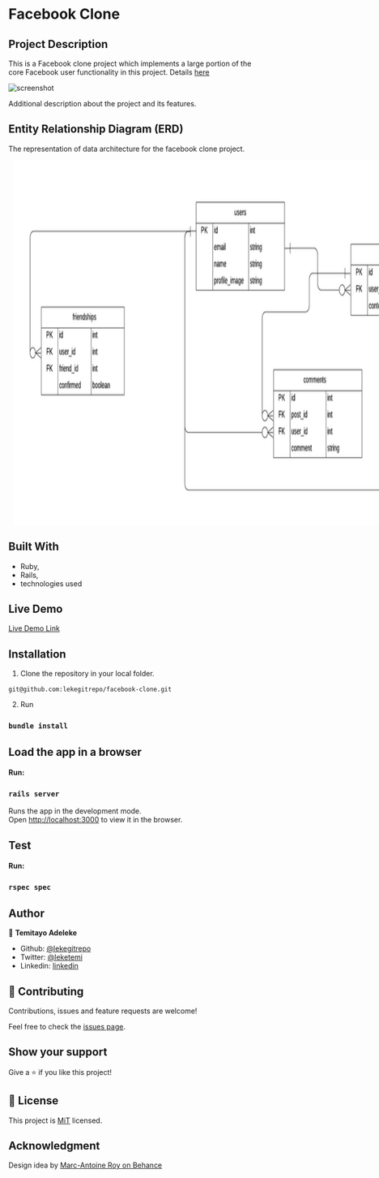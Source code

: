 # Facebook Clone

## Project Description
This is a Facebook clone project which implements a large portion of the core Facebook user functionality in this project. Details [here](https://www.theodinproject.com/courses/ruby-on-rails/lessons/final-project#assignment)

![screenshot](./app_screenshot.png)

Additional description about the project and its features.

## Entity Relationship Diagram (ERD)
  The representation of data architecture for the facebook clone project.

  <div style="width: 960px; height: 720px; margin: 10px; position: relative;">
  	<img style="width:960px; height:720px" src="docs/facebook-clone(erd).jpeg"/>
  </div>

## Built With

- Ruby,
- Rails,
- technologies used

## Live Demo

[Live Demo Link](https://facebclone.herokuapp.com/)


## Installation

1. Clone the repository in your local folder.

```
git@github.com:lekegitrepo/facebook-clone.git
```

2. Run

### `bundle install`

## Load the app in a browser

#### Run:

### `rails server`

Runs the app in the development mode.<br />
Open [http://localhost:3000](http://localhost:3000) to view it in the browser.

## Test

#### Run:

### `rspec spec`


## Author

👤 **Temitayo Adeleke**

- Github: [@lekegitrepo](https://github.com/lekegitrepo)
- Twitter: [@leketemi](https://twitter.com/leketemi)
- Linkedin: [linkedin](https://www.linkedin.com/in/temitayo-adeleke/)

## 🤝 Contributing

Contributions, issues and feature requests are welcome!

Feel free to check the [issues page](https://github.com/lekegitrepo/facebook-clone/issues).

## Show your support

Give a ⭐️ if you like this project!

## 📝 License

This project is [MiT](https://opensource.org/licenses/MIT) licensed.

## Acknowledgment

Design idea by [Marc-Antoine Roy on Behance](https://www.behance.net/gallery/11351281/NomNom)
